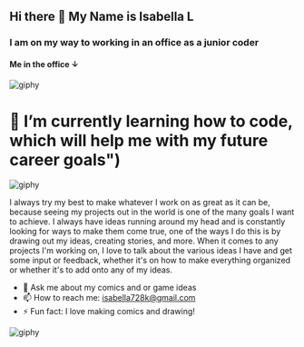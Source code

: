 ## Hi there 👋 My Name is Isabella L
### I am on my way to working in an office as a junior coder

#### Me in the office ↓


![giphy](https://github.com/user-attachments/assets/9def7d04-64f5-423d-af15-0f1d42f82922)

# 🌱 I’m currently learning how to code, which will help me with my future career goals")


![giphy](https://github.com/user-attachments/assets/4c8ea8d1-44f0-4b69-a80a-2670391e45b0)

I always try my best to make whatever I work on as great as it can be, because seeing my projects out in the world is one of the many goals I want to achieve. I always have ideas running around my head and is constantly looking for ways to make them come true, one of the ways I do this is by drawing out my ideas, creating stories, and more. When it comes to any projects I'm working on, I love to talk about the various ideas I have and get some input or feedback, whether it's on how to make everything organized or whether it's to add onto any of my ideas.
- 💬 Ask me about my comics and or game ideas
- 📫 How to reach me: isabella728k@gmail.com
- ⚡ Fun fact: I love making comics and drawing!

![giphy](https://github.com/user-attachments/assets/9ff1e551-ec62-4867-9b12-8f576374c64c)


<!--

